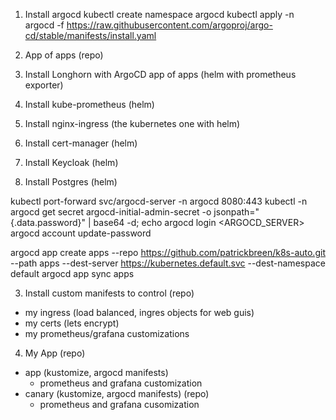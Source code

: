  1. Install argocd
kubectl create namespace argocd
kubectl apply -n argocd -f https://raw.githubusercontent.com/argoproj/argo-cd/stable/manifests/install.yaml

 2. App of apps (repo)
   1. Install Longhorn with ArgoCD app of apps (helm with prometheus exporter)
   2. Install kube-prometheus (helm)
   3. Install nginx-ingress (the kubernetes one with helm)
   4. Install cert-manager (helm)
   5. Install Keycloak (helm)
   6. Install Postgres (helm)

kubectl port-forward svc/argocd-server -n argocd 8080:443
kubectl -n argocd get secret argocd-initial-admin-secret -o jsonpath="{.data.password}" | base64 -d; echo
argocd login <ARGOCD_SERVER>
argocd account update-password

argocd app create apps --repo https://github.com/patrickbreen/k8s-auto.git --path apps --dest-server https://kubernetes.default.svc --dest-namespace default
argocd app sync apps


 3. Install custom manifests to control (repo)
   - my ingress (load balanced, ingres objects for web guis)
   - my certs (lets encrypt)
   - my prometheus/grafana customizations
 4. My App (repo)
   - app (kustomize, argocd manifests)
     - prometheus and grafana customization
   - canary (kustomize, argocd manifests) (repo)
     - prometheus and grafana cusomization
